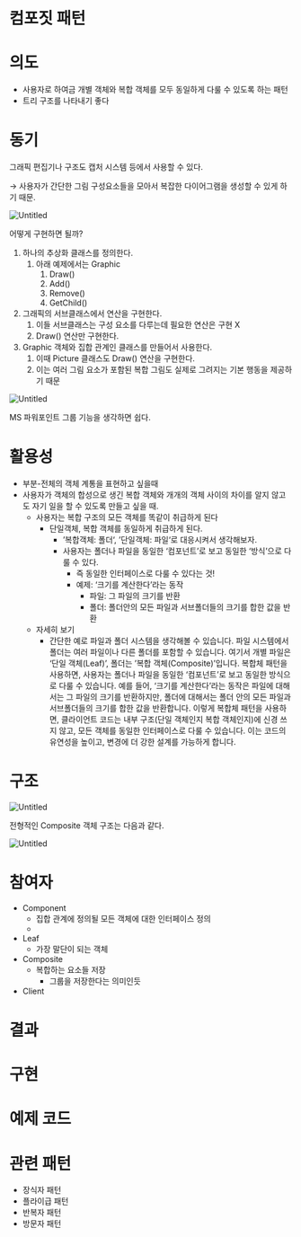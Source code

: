 # 컴포짓 패턴

# 의도

- 사용자로 하여금 개별 객체와 복합 객체를 모두 동일하게 다룰 수 있도록 하는 패턴
- 트리 구조를 나타내기 좋다

# 동기

그래픽 편집기나 구조도 캡처 시스템 등에서 사용할 수 있다.

→ 사용자가 간단한 그림 구성요소들을 모아서 복잡한 다이어그램을 생성할 수 있게 하기 때문.

![Untitled](https://prod-files-secure.s3.us-west-2.amazonaws.com/c4c3f91c-ed00-499a-b932-9844ee4edfa0/58f0c7f5-e4f8-4443-9b76-c8e7433b8da6/Untitled.png)

어떻게 구현하면 될까?

1. 하나의 추상화 클래스를 정의한다.
    1. 아래 예제에서는 Graphic
        1. Draw()
        2. Add()
        3. Remove()
        4. GetChild()
2. 그래픽의 서브클래스에서 연산을 구현한다.
    1. 이들 서브클래스는 구성 요소를 다루는데 필요한 연산은 구현 X
    2. Draw() 연산만 구현한다.
3. Graphic 객체와 집합 관계인 클래스를 만들어서 사용한다.
    1. 이때 Picture 클래스도 Draw() 연산을 구현한다.
    2. 이는 여러 그림 요소가 포함된 복합 그림도 실제로 그려지는 기본 행동을 제공하기 때문

![Untitled](https://prod-files-secure.s3.us-west-2.amazonaws.com/c4c3f91c-ed00-499a-b932-9844ee4edfa0/8c650eed-a523-4ecc-a469-8eef1cb53421/Untitled.png)

MS 파워포인트 그룹 기능을 생각하면 쉽다.

# 활용성

- 부분-전체의 객체 계통을 표현하고 싶을때
- 사용자가 객체의 합성으로 생긴 복합 객체와 개개의 객체 사이의 차이를 알지 않고도 자기 일을 할 수 있도록 만들고 싶을 때.
    - 사용자는 복합 구조의 모든 객체를 똑같이 취급하게 된다
        - 단일객체, 복합 객체를 동일하게 취급하게 된다.
            - ’복합객체: 폴더‘, ’단일객체: 파일‘로 대응시켜서 생각해보자.
            - 사용자는 폴더나 파일을 동일한 ‘컴포넌트’로 보고 동일한 ‘방식’으로 다룰 수 있다.
                - 즉 동일한 인터페이스로 다룰 수 있다는 것!
                - 예제: ‘크기를 계산한다’라는 동작
                    - 파일: 그 파일의 크기를 반환
                    - 폴더: 폴더안의 모든 파일과 서브폴더들의 크기를 합한 값을 반환
    - 자세히 보기
        - 간단한 예로 파일과 폴더 시스템을 생각해볼 수 있습니다. 파일 시스템에서 폴더는 여러 파일이나 다른 폴더를 포함할 수 있습니다. 여기서 개별 파일은 ‘단일 객체(Leaf)’, 폴더는 ’복합 객체(Composite)’입니다. 복합체 패턴을 사용하면, 사용자는 폴더나 파일을 동일한 ‘컴포넌트’로 보고 동일한 방식으로 다룰 수 있습니다. 예를 들어, ‘크기를 계산한다’라는 동작은 파일에 대해서는 그 파일의 크기를 반환하지만, 폴더에 대해서는 폴더 안의 모든 파일과 서브폴더들의 크기를 합한 값을 반환합니다. 이렇게 복합체 패턴을 사용하면, 클라이언트 코드는 내부 구조(단일 객체인지 복합 객체인지)에 신경 쓰지 않고, 모든 객체를 동일한 인터페이스로 다룰 수 있습니다. 이는 코드의 유연성을 높이고, 변경에 더 강한 설계를 가능하게 합니다.

# 구조

![Untitled](https://prod-files-secure.s3.us-west-2.amazonaws.com/c4c3f91c-ed00-499a-b932-9844ee4edfa0/bdeafe48-1f87-457e-8194-5e32de449bd0/Untitled.png)

전형적인 Composite 객체 구조는 다음과 같다.

![Untitled](https://prod-files-secure.s3.us-west-2.amazonaws.com/c4c3f91c-ed00-499a-b932-9844ee4edfa0/36f88227-2250-4d2e-b816-6d82acd13a08/Untitled.png)

# 참여자

- Component
    - 집합 관계에 정의될 모든 객체에 대한 인터페이스 정의
    - 
- Leaf
    - 가장 말단이 되는 객체
- Composite
    - 복합하는 요소들 저장
        - 그룹을 저장한다는 의미인듯
- Client

# 결과

# 구현

# 예제 코드

# 관련 패턴

- 장식자 패턴
- 플라이급 패턴
- 반복자 패턴
- 방문자 패턴
